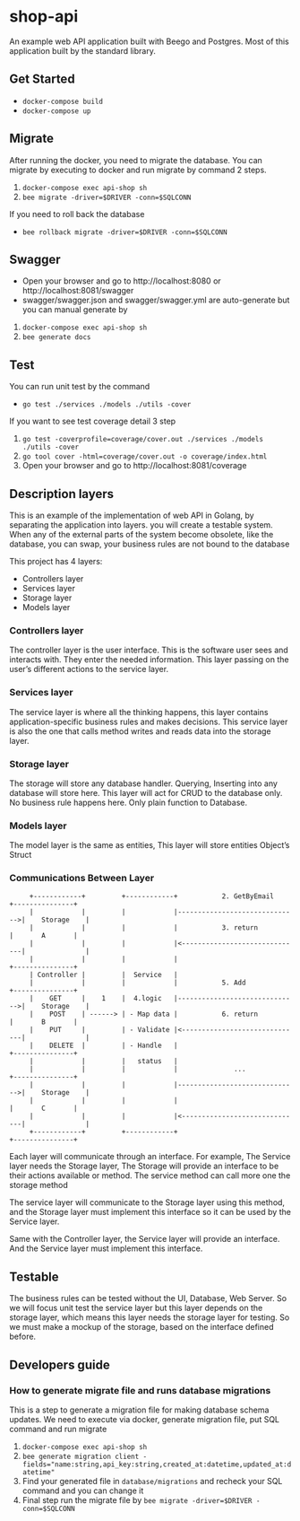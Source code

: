 # shop-api
An example web API application built with Beego and Postgres.
Most of this application built by the standard library.

## Get Started
- `docker-compose build`
- `docker-compose up`

## Migrate
After running the docker, you need to migrate the database.
You can migrate by executing to docker and run migrate by command 2 steps.

1. `docker-compose exec api-shop sh`
2. `bee migrate -driver=$DRIVER -conn=$SQLCONN`

If you need to roll back the database
- `bee rollback migrate -driver=$DRIVER -conn=$SQLCONN`

## Swagger
- Open your browser and go to http://localhost:8080 or http://localhost:8081/swagger
- swagger/swagger.json and swagger/swagger.yml are auto-generate but you can manual generate by 

1. `docker-compose exec api-shop sh`
2. `bee generate docs`


## Test
You can run unit test by the command
- `go test ./services ./models ./utils -cover`
  
If you want to see test coverage detail 3 step

1. `go test -coverprofile=coverage/cover.out ./services ./models ./utils -cover`
2. `go tool cover -html=coverage/cover.out -o coverage/index.html`
3. Open your browser and go to http://localhost:8081/coverage

## Description layers
This is an example of the implementation of web API in Golang, by separating the application into layers. you will create a testable system. When any of the external parts of the system become obsolete, like the database, you can swap, your business rules are not bound to the database

This project has 4 layers:
- Controllers layer
- Services layer
- Storage layer
- Models layer

### Controllers layer
The controller layer is the user interface. This is the software user sees and interacts with. They enter the needed information. This layer passing on the user’s different actions to the service layer.

### Services layer
The service layer is where all the thinking happens, this layer contains application-specific business rules and makes decisions. This service layer is also the one that calls method writes and reads data into the storage layer.

### Storage layer
The storage will store any database handler. Querying, Inserting into any database will store here. This layer will act for CRUD to the database only. No business rule happens here. Only plain function to Database.

### Models layer
The model layer is the same as entities, This layer will store entities Object’s Struct

### Communications Between Layer

``` text
     +------------+         +------------+           2. GetByEmail       +---------------+
     |            |         |            |------------------------------>|    Storage    |
     |            |         |            |           3. return           |       A       |
     |            |         |            |<------------------------------|               |
     |            |         |            |                               +---------------+
     | Controller |         |  Service   |
     |            |         |            |           5. Add              +---------------+
     |    GET     |    1    |  4.logic   |------------------------------>|    Storage    |
     |    POST    | ------> | - Map data |           6. return           |       B       |
     |    PUT     |         | - Validate |<------------------------------|               |
     |    DELETE  |         | - Handle   |                               +---------------+
     |            |         |   status   |
     |            |         |            |              ...              +---------------+
     |            |         |            |------------------------------>|    Storage    |
     |            |         |            |                               |       C       |
     |            |         |            |<------------------------------|               |
     +------------+         +------------+                               +---------------+
```

Each layer will communicate through an interface. For example, The Service layer needs the Storage layer, The Storage will provide an interface to be their actions available or method. The service method can call more one the storage method

The service layer will communicate to the Storage layer using this method, and the Storage layer must implement this interface so it can be used by the Service layer.

Same with the Controller layer, the Service layer will provide an interface. And the Service layer must implement this interface.


## Testable
The business rules can be tested without the UI, Database, Web Server. So we will focus unit test the service layer but this layer depends on the storage layer, which means this layer needs the storage layer for testing. So we must make a mockup of the storage, based on the interface defined before.


## Developers guide

### How to generate migrate file and runs database migrations
This is a step to generate a migration file for making database schema updates.
We need to execute via docker, generate migration file, put SQL command and run migrate
1. `docker-compose exec api-shop sh`
2. `bee generate migration client -fields="name:string,api_key:string,created_at:datetime,updated_at:datetime"`
3. Find your generated file in `database/migrations` and recheck your SQL command and you can change it
4. Final step run the migrate file by `bee migrate -driver=$DRIVER -conn=$SQLCONN`